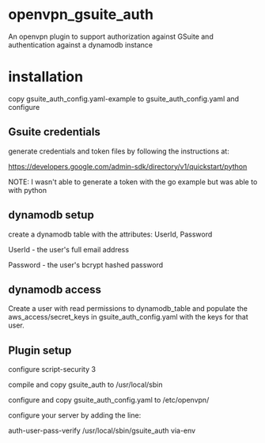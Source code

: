 # openvpn_gsuite_auth
An openvpn plugin to support authorization against GSuite and authentication against a dynamodb instance

# installation

copy gsuite_auth_config.yaml-example to gsuite_auth_config.yaml and configure

## Gsuite credentials
generate credentials and token files by following the instructions at:

https://developers.google.com/admin-sdk/directory/v1/quickstart/python

NOTE: I wasn't able to generate a token with the go example but was able to with python

## dynamodb setup
create a dynamodb table with the attributes: UserId, Password

UserId - the user's full email address

Password - the user's bcrypt hashed password

## dynamodb access

Create a user with read permissions to dynamodb_table and populate the aws_access/secret_keys in gsuite_auth_config.yaml with the keys for that user.

## Plugin setup

configure script-security 3

compile and copy gsuite_auth to /usr/local/sbin

configure and copy gsuite_auth_config.yaml to /etc/openvpn/

configure your server by adding the line:

auth-user-pass-verify /usr/local/sbin/gsuite_auth via-env

